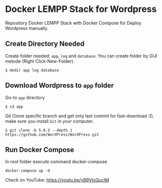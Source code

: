# Docker LEMPP Stack for Wordpress
Repository Docker LEMPP Stack with Docker Compose for Deploy Wordpress manually.

## Create Directory Needed
Create folder needed: `app`, `log` and `database`. You can create folder by GUI metode (Right Click-New-Folder).

`$ mkdir app log database`

## Download Wordpress to `app` folder
Go-to `app` directory

`$ cd app`

Git Clone specific branch and get only last commit for fast-download :D, make sure you install `Git` in your computer.

`$ git clone -b 5.0.3 --depth 1 https://github.com/WordPress/WordPress.git`

## Run Docker Compose

In root folder execute command docker-compose

`docker-compose up -d`

Check on YouTube: https://youtu.be/yB9VtsQucIM
